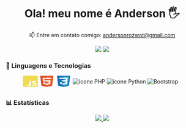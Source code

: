 <h1 align='center'>
Ola! meu nome é Anderson 🖐️
</h1>
<p align='center'>
  📫 Entre em contato comigo: <a href='mailto:andersonrozwot@gmail.com'>andersonrozwot@gmail.com</a>
</p>
<div align='center' style="display: inline_block">
  <!--   <a href="https://wa.me/123" target="_blank"><img src="https://img.shields.io/badge/WhatsApp-25D366?style=for-the-badge&logo=whatsapp&logoColor=white" target="_blank"></a>-->
  <a href="https://www.instagram.com/anderssonrz/" target="_blank"><img src="https://img.shields.io/badge/-Instagram-%23E4405F?style=for-the-badge&logo=instagram&logoColor=white" target="_blank"></a>
  <a href="https://www.linkedin.com/in/andersonrozwot/" target="_blank"><img src="https://img.shields.io/badge/-LinkedIn-%230077B5?style=for-the-badge&logo=linkedin&logoColor=white" target="_blank"></a>  
</div>


### 🤖 Linguagens e Tecnologias
<div align='center' style="display: inline_block">
  <img align="center" alt="icone Js" height="30" width="40" src="https://raw.githubusercontent.com/devicons/devicon/master/icons/javascript/javascript-plain.svg">
  <img align="center" alt="icone HTML" height="30" width="40" src="https://raw.githubusercontent.com/devicons/devicon/master/icons/html5/html5-original.svg">
  <img align="center" alt="icone CSS" height="30" width="40" src="https://raw.githubusercontent.com/devicons/devicon/master/icons/css3/css3-original.svg">
  <img align="center" alt="icone PHP" height="30" width="40" src="https://cdn-icons-png.flaticon.com/512/5968/5968332.png">
  <img align="center" alt="icone Python" height="50" width="50" src="https://www.svgrepo.com//show/376344/python.svg">
  <img align="center" alt="Bootstrap"    title="Bootstrap"     width="30px"     style="padding-right: 10px;"     src="https://cdn.jsdelivr.net/gh/devicons/devicon@latest/icons/bootstrap/bootstrap-original.svg" />
</div>
  
  ##

### 📊 Estatísticas

<div align="center">
  <a href="https://github.com/Anderssonrz">
  <img height="180em" src="https://github-readme-stats.vercel.app/api?username=Anderssonrz&show_icons=true&theme=radical&include_all_commits=true&count_private=true"/>
  <img height="180em" src="https://github-readme-stats.vercel.app/api/top-langs/?username=Anderssonrz&layout=compact&langs_count=7&theme=dracula"/>
</div>
